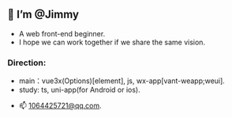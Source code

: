 ## 👋  I’m @Jimmy
* A web front-end beginner.
* I hope we can work together if we share the same vision.
### Direction:
* main：vue3x(Options)[element], js, wx-app[vant-weapp;weui].
*  study: ts, uni-app(for Android or ios).
- 📫 1064425721@qq.com.

